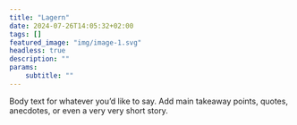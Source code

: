 ```yaml
---
title: "Lagern"
date: 2024-07-26T14:05:32+02:00
tags: []
featured_image: "img/image-1.svg"
headless: true
description: ""
params:
    subtitle: ""
---
```


Body text for whatever you’d like to say. Add main takeaway points, quotes, anecdotes, or even a very very short story. 